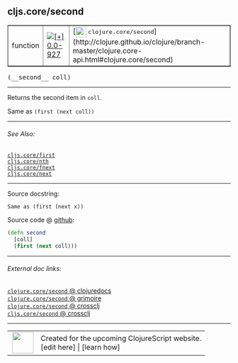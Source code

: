 ## cljs.core/second



 <table border="1">
<tr>
<td>function</td>
<td><a href="https://github.com/cljsinfo/cljs-api-docs/tree/0.0-927"><img valign="middle" alt="[+] 0.0-927" title="Added in 0.0-927" src="https://img.shields.io/badge/+-0.0--927-lightgrey.svg"></a> </td>
<td>
[<img height="24px" valign="middle" src="http://i.imgur.com/1GjPKvB.png"> <samp>clojure.core/second</samp>](http://clojure.github.io/clojure/branch-master/clojure.core-api.html#clojure.core/second)
</td>
</tr>
</table>


 <samp>
(__second__ coll)<br>
</samp>

---

Returns the second item in `coll`.

Same as `(first (next coll))`

---


###### See Also:

[`cljs.core/first`](cljs.core_first.md)<br>
[`cljs.core/nth`](cljs.core_nth.md)<br>
[`cljs.core/fnext`](cljs.core_fnext.md)<br>
[`cljs.core/next`](cljs.core_next.md)<br>

---


Source docstring:

```
Same as (first (next x))
```


Source code @ [github](https://github.com/clojure/clojurescript/blob/r2496/src/cljs/cljs/core.cljs#L1078-L1081):

```clj
(defn second
  [coll]
  (first (next coll)))
```

<!--
Repo - tag - source tree - lines:

 <pre>
clojurescript @ r2496
└── src
    └── cljs
        └── cljs
            └── <ins>[core.cljs:1078-1081](https://github.com/clojure/clojurescript/blob/r2496/src/cljs/cljs/core.cljs#L1078-L1081)</ins>
</pre>

-->

---



###### External doc links:

[`clojure.core/second` @ clojuredocs](http://clojuredocs.org/clojure.core/second)<br>
[`clojure.core/second` @ grimoire](http://conj.io/store/v1/org.clojure/clojure/1.7.0-beta3/clj/clojure.core/second/)<br>
[`clojure.core/second` @ crossclj](http://crossclj.info/fun/clojure.core/second.html)<br>
[`cljs.core/second` @ crossclj](http://crossclj.info/fun/cljs.core.cljs/second.html)<br>

---

 <table>
<tr><td>
<img valign="middle" align="right" width="48px" src="http://i.imgur.com/Hi20huC.png">
</td><td>
Created for the upcoming ClojureScript website.<br>
[edit here] | [learn how]
</td></tr></table>

[edit here]:https://github.com/cljsinfo/cljs-api-docs/blob/master/cljsdoc/cljs.core_second.cljsdoc
[learn how]:https://github.com/cljsinfo/cljs-api-docs/wiki/cljsdoc-files

<!--

This information was too distracting to show to readers, but I'll leave it
commented here since it is helpful to:

- pretty-print the data used to generate this document
- and show how to retrieve that data



The API data for this symbol:

```clj
{:description "Returns the second item in `coll`.\n\nSame as `(first (next coll))`",
 :ns "cljs.core",
 :name "second",
 :signature ["[coll]"],
 :history [["+" "0.0-927"]],
 :type "function",
 :related ["cljs.core/first"
           "cljs.core/nth"
           "cljs.core/fnext"
           "cljs.core/next"],
 :full-name-encode "cljs.core_second",
 :source {:code "(defn second\n  [coll]\n  (first (next coll)))",
          :title "Source code",
          :repo "clojurescript",
          :tag "r2496",
          :filename "src/cljs/cljs/core.cljs",
          :lines [1078 1081]},
 :full-name "cljs.core/second",
 :clj-symbol "clojure.core/second",
 :docstring "Same as (first (next x))"}

```

Retrieve the API data for this symbol:

```clj
;; from Clojure REPL
(require '[clojure.edn :as edn])
(-> (slurp "https://raw.githubusercontent.com/cljsinfo/cljs-api-docs/catalog/cljs-api.edn")
    (edn/read-string)
    (get-in [:symbols "cljs.core/second"]))
```

-->
